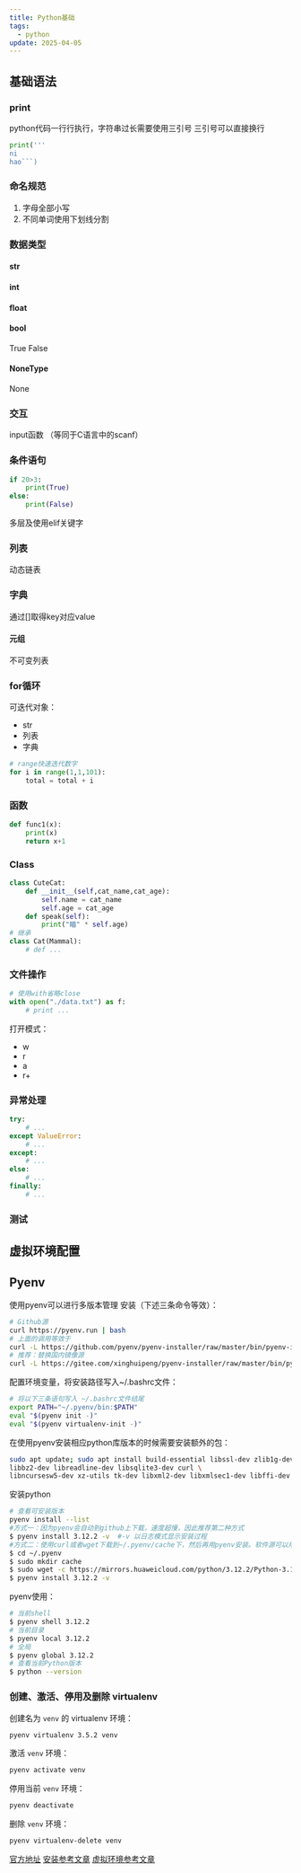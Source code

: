 ```yaml
---
title: Python基础
tags:
  - python
update: 2025-04-05
---
```

## 基础语法
### print
python代码一行行执行，字符串过长需要使用三引号
三引号可以直接换行
```python
print('''
ni
hao‍‍```)
```
### 命名规范
1. 字母全部小写
2. 不同单词使用下划线分割
### 数据类型
#### str
#### int
#### float
#### bool
True
False
#### NoneType
None
### 交互
input函数
（等同于C语言中的scanf）
### 条件语句
```python
if 20>3:
	print(True)
else:
	print(False)
```
多层及使用elif关键字
### 列表
动态链表
### 字典
通过[]取得key对应value
#### 元组
不可变列表
### for循环
可迭代对象：
* str
* 列表
* 字典
```python
# range快速迭代数字
for i in range(1,1,101):
	total = total + i
```
### 函数
```python
def func1(x):
	print(x)
	return x+1
```
### Class
```python
class CuteCat:
	def __init__(self,cat_name,cat_age):
		self.name = cat_name
		self.age = cat_age
	def speak(self):
		print("瞄" * self.age)
# 继承
class Cat(Mammal):
	# def ...
```
### 文件操作
```python
# 使用with省略close
with open("./data.txt") as f:
	# print ...
```
打开模式：
* w
* r
* a
* r+
### 异常处理
```python
try:
	# ...
except ValueError:
	# ...
except:
	# ...
else:
	# ...
finally:
	# ...
```
### 测试
## 虚拟环境配置
## Pyenv
使用pyenv可以进行多版本管理
安装（下述三条命令等效）：
```bash
# Github源
curl https://pyenv.run | bash
# 上面的调用等效于
curl -L https://github.com/pyenv/pyenv-installer/raw/master/bin/pyenv-installer | bash
# 推荐：替换国内镜像源
curl -L https://gitee.com/xinghuipeng/pyenv-installer/raw/master/bin/pyenv-installer | bash
```
配置环境变量，将安装路径写入~/.bashrc文件：
```bash
# 将以下三条语句写入 ~/.bashrc文件结尾
export PATH="~/.pyenv/bin:$PATH"
eval "$(pyenv init -)"
eval "$(pyenv virtualenv-init -)"
```
在使用pyenv安装相应python库版本的时候需要安装额外的包：
```bash
sudo apt update; sudo apt install build-essential libssl-dev zlib1g-dev \
libbz2-dev libreadline-dev libsqlite3-dev curl \
libncursesw5-dev xz-utils tk-dev libxml2-dev libxmlsec1-dev libffi-dev liblzma-dev gcc
```
安装python
```bash
# 查看可安装版本
pyenv install --list
#方式一：因为pyenv会自动到github上下载，速度超慢，因此推荐第二种方式
$ pyenv install 3.12.2 -v  #-v 以日志模式显示安装过程
#方式二：使用curl或者wget下载到~/.pyenv/cache下，然后再用pyenv安装。软件源可以用自己熟悉的镜像源
$ cd ~/.pyenv
$ sudo mkdir cache
$ sudo wget -c https://mirrors.huaweicloud.com/python/3.12.2/Python-3.12.2.tar.xz -P  ~/.pyenv/cache/
$ pyenv install 3.12.2 -v
```
pyenv使用：
```bash
# 当前shell
$ pyenv shell 3.12.2
# 当前目录
$ pyenv local 3.12.2
# 全局
$ pyenv global 3.12.2
# 查看当前Python版本
$ python --version
```
### 创建、激活、停用及删除 virtualenv
创建名为 `venv` 的 virtualenv 环境：
```bash
pyenv virtualenv 3.5.2 venv
```
激活 `venv` 环境：
```bash
pyenv activate venv
```
停用当前 `venv` 环境：
```bash
pyenv deactivate
```
删除 `venv` 环境：
```bash
pyenv virtualenv-delete venv
```
[官方地址](https://github.com/pyenv/pyenv)
[安装参考文章](https://blog.csdn.net/xhp312098226/article/details/137106947)
[虚拟环境参考文章](https://fugangqiang.github.io/posts/python/pyenv%E6%90%AD%E5%BB%BApython%E8%99%9A%E6%8B%9F%E7%8E%AF%E5%A2%83.html)